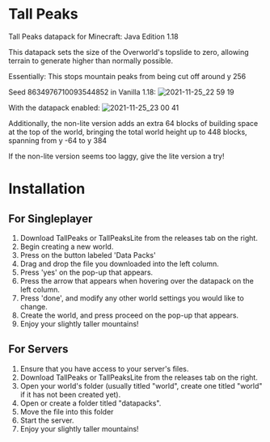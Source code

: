 # Tall Peaks
Tall Peaks datapack for Minecraft: Java Edition 1.18

This datapack sets the size of the Overworld's topslide to zero, allowing terrain to generate higher than normally possible.

Essentially: This stops mountain peaks from being cut off around y 256

Seed 8634976710093544852 in Vanilla 1.18:
![2021-11-25_22 59 19](https://user-images.githubusercontent.com/68812974/143540113-25140dfa-2eaa-4c2e-8ad1-abf0fdab4cb8.png)

With the datapack enabled:
![2021-11-25_23 00 41](https://user-images.githubusercontent.com/68812974/143540565-289170d8-9031-45df-8a0c-e3d41dfdf9b7.png)

Additionally, the non-lite version adds an extra 64 blocks of building space at the top of the world, 
bringing the total world height up to 448 blocks, spanning from y -64 to y 384

If the non-lite version seems too laggy, give the lite version a try!

# Installation
## For Singleplayer
  1. Download TallPeaks or TallPeaksLite from the releases tab on the right.
  2. Begin creating a new world.
  3. Press on the button labeled 'Data Packs'
  4. Drag and drop the file you downloaded into the left column.
  5. Press 'yes' on the pop-up that appears.
  6. Press the arrow that appears when hovering over the datapack on the left column.
  7. Press 'done', and modify any other world settings you would like to change.
  8. Create the world, and press proceed on the pop-up that appears.
  9. Enjoy your slightly taller mountains!
## For Servers
  1. Ensure that you have access to your server's files.
  2. Download TallPeaks or TallPeaksLite from the releases tab on the right.
  3. Open your world's folder (usually titled "world", create one titled "world" if it has not been created yet).
  4. Open or create a folder titled "datapacks".
  5. Move the file into this folder
  6. Start the server.
  7. Enjoy your slightly taller mountains!
